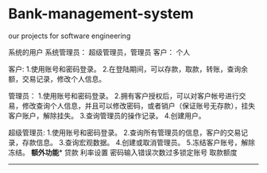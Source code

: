 # Bank-management-system
our projects for software engineering

系统的用户
		系统管理员：
				超级管理员，管理员
		客户：
				个人

客户:
1.使用账号和密码登录。
2.在登陆期间，可以存款，取款，转账，查询余额，交易记录，修改个人信息。
		
管理员：
1.使用账号和密码登录。
2.拥有客户授权后，可以对客户帐号进行交易，修改查询个人信息，并且可以修改密码，或者销户（保证账号无存款），挂失客户账户，解除挂失。
3.查询管理员的操作记录。
4.创建用户。

超级管理员:
1.使用账号和密码登录。
2.查询所有管理员的信息，客户的交易记录，存款信息。
3.查询宏观数据。
4.创建或取消管理员。
5.冻结客户账号，解除冻结。
********额外功能*********
贷款
利率设置
密码输入错误次数过多锁定账号
取款额度

*************************
